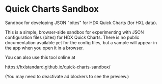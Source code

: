 Quick Charts Sandbox
====================

Sandbox for developing JSON "bites" for HDX Quick Charts (for HXL data).

This is a simple, browser-side sandbox for experimenting with JSON configuration files (bites) for HDX Quick Charts. There is no public documentation available yet for the config files, but a sample will appear in the app when you open it in a browser. 

You can also use this tool online at

https://hxlstandard.github.io/quick-charts-sandbox/

(You may need to deactivate ad blockers to see the preview.)
